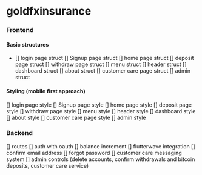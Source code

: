 # goldfxinsurance

### Frontend
#### Basic structures
- [] login page struct
[] Signup page struct
[] home page struct
[] deposit page struct
[] withdraw page struct
[] menu struct
[] header struct
[] dashboard struct
[] about struct
[] customer care page struct
[] admin struct

#### Styling (mobile first approach)
[] login page style
[] Signup page style
[] home page style
[] deposit page style
[] withdraw page style
[] menu style
[] header style
[] dashboard style
[] about style
[] customer care page style
[] admin style

### Backend
[] routes
[] auth with oauth
[] balance increment
[] flutterwave integration
[] confirm email address
[] forgot password
[] customer care messaging system
[] admin controls (delete accounts, confirm withdrawals and bitcoin deposits, customer care service)
